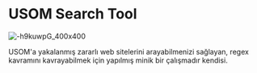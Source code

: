 # USOM Search Tool
![-h9kuwpG_400x400](https://user-images.githubusercontent.com/64380389/122635665-f15a8500-d0ed-11eb-92d2-5d36c0b7baa5.jpg)


USOM'a yakalanmış zararlı web sitelerini arayabilmenizi sağlayan, regex kavramını kavrayabilmek için yapılmış minik bir çalışmadır kendisi.

